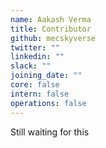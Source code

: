 ```yaml
---
name: Aakash Verma
title: Contributor
github: mecskyverse
twitter: ""
linkedin: ""
slack: ""
joining_date: ""
core: false
intern: false
operations: false
---
```


Still waiting for this

